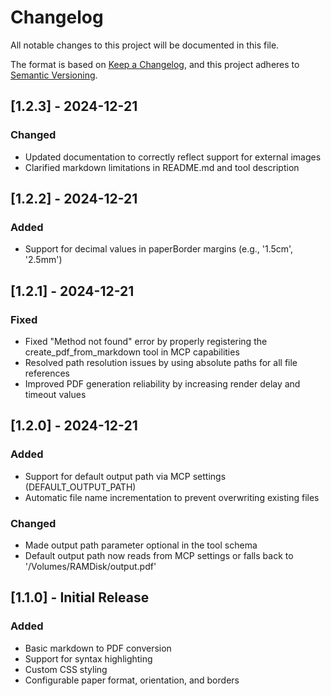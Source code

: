 # Changelog

All notable changes to this project will be documented in this file.

The format is based on [Keep a Changelog](https://keepachangelog.com/en/1.0.0/),
and this project adheres to [Semantic Versioning](https://semver.org/spec/v2.0.0.html).

## [1.2.3] - 2024-12-21

### Changed

- Updated documentation to correctly reflect support for external images
- Clarified markdown limitations in README.md and tool description

## [1.2.2] - 2024-12-21

### Added

- Support for decimal values in paperBorder margins (e.g., '1.5cm', '2.5mm')

## [1.2.1] - 2024-12-21

### Fixed

- Fixed "Method not found" error by properly registering the create_pdf_from_markdown tool in MCP capabilities
- Resolved path resolution issues by using absolute paths for all file references
- Improved PDF generation reliability by increasing render delay and timeout values

## [1.2.0] - 2024-12-21

### Added

- Support for default output path via MCP settings (DEFAULT_OUTPUT_PATH)
- Automatic file name incrementation to prevent overwriting existing files

### Changed

- Made output path parameter optional in the tool schema
- Default output path now reads from MCP settings or falls back to '/Volumes/RAMDisk/output.pdf'

## [1.1.0] - Initial Release

### Added

- Basic markdown to PDF conversion
- Support for syntax highlighting
- Custom CSS styling
- Configurable paper format, orientation, and borders
